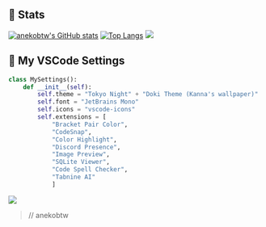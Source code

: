 ## 🤍 Stats
[![anekobtw's GitHub stats](https://github-readme-stats.vercel.app/api?username=anekobtw&show_icons=true&theme=dark)](https://github.com/anuraghazra/github-readme-stats)
[![Top Langs](https://github-readme-stats.vercel.app/api/top-langs/?username=anekobtw&theme=dark)](https://github.com/anuraghazra/github-readme-stats)
![](https://github-readme-streak-stats.herokuapp.com/?user=anekobtw&theme=dark&hide_border=false)<br/>

## 📜 My VSCode Settings
```python
class MySettings():
    def __init__(self):
        self.theme = "Tokyo Night" + "Doki Theme (Kanna's wallpaper)"
        self.font = "JetBrains Mono"
        self.icons = "vscode-icons"
        self.extensions = [
            "Bracket Pair Color",
            "CodeSnap",
            "Color Highlight",
            "Discord Presence",
            "Image Preview",
            "SQLite Viewer",
            "Code Spell Checker",
            "Tabnine AI"
            ]
```
![](https://komarev.com/ghpvc/?username=anekobtw&label=Profile%20views&color=2d6ecf&style=flat)

> // anekobtw

